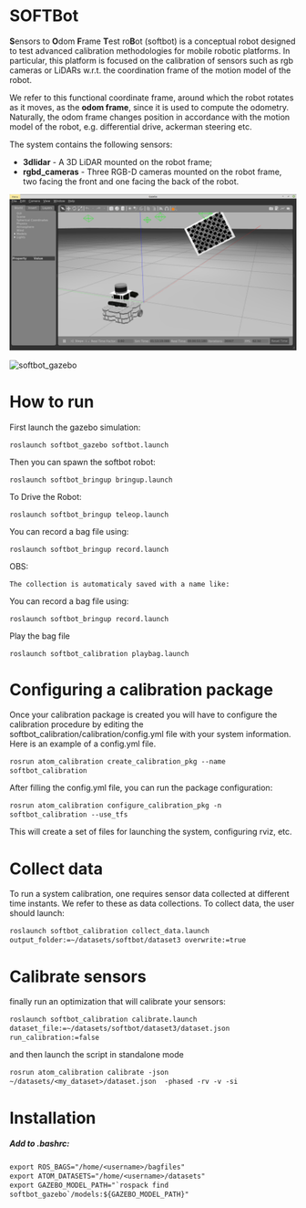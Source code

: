# SOFTBot
**S**ensors to **O**dom **F**rame **T**est ro**B**ot (softbot) is a conceptual robot designed to test advanced calibration methodologies for mobile robotic platforms. In particular, this platform is focused on the calibration of sensors such as rgb cameras or LiDARs w.r.t. the coordination frame of the motion model of the robot. 

We refer to this functional coordinate frame, around which the robot rotates as it moves, as the **odom frame**, since it is used to compute the odometry. Naturally, the odom frame changes position in accordance with the motion model of the robot, e.g. differential drive, ackerman steering etc. 

The system contains the following sensors:
- **3dlidar** - A 3D LiDAR mounted on the robot frame;
- **rgbd_cameras** - Three RGB-D cameras mounted on the robot frame, two facing the front and one facing the back of the robot.

![softbot_gazebo](docs/gazebo.png)

![softbot_gazebo](docs/softbot_rviz.gif)

# How to run

First launch the gazebo simulation:

    roslaunch softbot_gazebo softbot.launch 

Then you can spawn the softbot robot:

    roslaunch softbot_bringup bringup.launch

To Drive the Robot:

    roslaunch softbot_bringup teleop.launch 

You can record a bag file using:

    roslaunch softbot_bringup record.launch

OBS: 
       
    The collection is automaticaly saved with a name like: 

You can record a bag file using:

    roslaunch softbot_bringup record.launch

Play the bag file

    roslaunch softbot_calibration playbag.launch

#   Configuring a calibration package
Once your calibration package is created you will have to configure the calibration procedure by editing the softbot_calibration/calibration/config.yml file with your system information. Here is an example of a config.yml file.
    
    rosrun atom_calibration create_calibration_pkg --name softbot_calibration

After filling the config.yml file, you can run the package configuration:

    rosrun atom_calibration configure_calibration_pkg -n softbot_calibration --use_tfs

This will create a set of files for launching the system, configuring rviz, etc.

#   Collect data

To run a system calibration, one requires sensor data collected at different time instants. We refer to these as data collections. To collect data, the user should launch:

    roslaunch softbot_calibration collect_data.launch  output_folder:=~/datasets/softbot/dataset3 overwrite:=true
# Calibrate sensors
finally run an optimization that will calibrate your sensors:

    roslaunch softbot_calibration calibrate.launch dataset_file:=~/datasets/softbot/dataset3/dataset.json run_calibration:=false 

and then launch the script in standalone mode

    rosrun atom_calibration calibrate -json ~/datasets/<my_dataset>/dataset.json  -phased -rv -v -si

# Installation

##### Add to .bashrc:
```
export ROS_BAGS="/home/<username>/bagfiles"
export ATOM_DATASETS="/home/<username>/datasets"
export GAZEBO_MODEL_PATH="`rospack find softbot_gazebo`/models:${GAZEBO_MODEL_PATH}"
```
